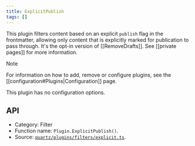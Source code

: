 ```yaml
---
title: ExplicitPublish
tags: []
---
```


This plugin filters content based on an explicit `publish` flag in the frontmatter, allowing only content that is explicitly marked for publication to pass through. It's the opt-in version of [[RemoveDrafts]]. See [[private pages]] for more information.

> [!note]
> For information on how to add, remove or configure plugins, see the [[configuration#Plugins|Configuration]] page.

This plugin has no configuration options.

## API

- Category: Filter
- Function name: `Plugin.ExplicitPublish()`.
- Source: [`quartz/plugins/filters/explicit.ts`](https://github.com/jackyzha0/quartz/blob/v4/quartz/plugins/filters/explicit.ts).
